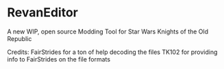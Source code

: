 # RevanEditor
A new WIP, open source Modding Tool for Star Wars Knights of the Old Republic


Credits:
FairStrides for a ton of help decoding the files
TK102 for providing info to FairStrides on the file formats
